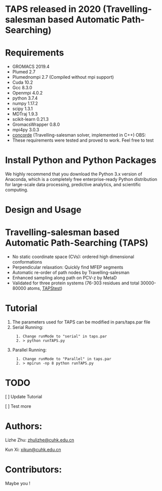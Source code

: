 TAPS released in 2020 (Travelling-salesman based Automatic Path-Searching)
===
Requirements
==
  * GROMACS 2019.4
  * Plumed 2.7
  * Plumednompi 2.7 (Compiled without mpi support)
  * Cuda 10.2
  * Gcc 8.3.0
  * Openmpi 4.0.2
  * python 3.7.4 
  * numpy 1.17.2
  * scipy 1.3.1
  * MDTraj 1.9.3
  * scikit-learn 0.21.3
  * GromacsWrapper 0.8.0
  * mpi4py 3.0.3
  * [concorde](http://www.math.uwaterloo.ca/tsp/concorde.html) (Travelling-salesman solver, implemented in C++)
OBS:
  * These requirements were tested and proved to work. Feel free to test

Install Python and Python Packages
==
We highly recommend that you download the Python 3.x version of Anaconda, which is a completely free enterprise-ready Python distribution for large-scale data processing, predictive analytics, and scientific computing.

Design and Usage
==
Travelling-salesman based Automatic Path-Searching (TAPS)
===
  * No static coordinate space (CVs): ordered high dimensional conformations
  * Perpendicular relaxation: Quickly find MFEP segments
  * Automatic re-order of path nodes by Travelling-salesman
  * Enhanced sampling along path on PCV-z by MetaD
  * Validated for three protein systems (76-303 residues and total 30000-80000 atoms, [TAPStest](https://pubs.acs.org/journal/jctcce))      
            
Tutorial
==
  1. The parameters used for TAPS can be modified in pars/taps.par file
  2. Serial Running:
```
     1. Change runMode to "serial" in taps.par
     2. > python runTAPS.py                                  
```
  3. Parallel Running:
```
     1. Change runMode to "Parallel" in taps.par
     2. > mpirun -np 8 python runTAPS.py          
```

TODO
=

[  ] Update Tutorial

[  ] Test more
 
Authors:
=

Lizhe Zhu: zhulizhe@cuhk.edu.cn

Kun Xi: xikun@cuhk.edu.cn

Contributors:
=
 Maybe you !
